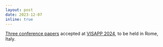 ```yaml
---
layout: post
date: 2023-12-07
inline: true
---
```

<a href="Publications/#HammondSbertVISAPP2024">Three conference papers</a> accepted at [VISAPP 2024](https://visapp.scitevents.org/), to be held in Rome, Italy.
